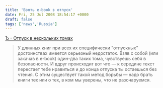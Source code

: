 ```yaml
---
title: 'Взять e-book в отпуск'
date: Fri, 25 Jul 2008 18:54:17 +0000
draft: false
tags: ['news','Russia']
---
```


[Ъ - Отпуск в нескольких томах](http://kommersant.ru/doc.aspx?DocsID=914911)

> У длинных книг при всех их специфически "отпускных" достоинствах имеется серьезный недостаток. Взяв с собой (или закачав в e-book) один-два таких тома, чувствуешь себя в безопасности. И вдруг происходит вот что — к середине текст перестает тебе нравиться и до конца отпуска ты остаешься без чтения. С этим существует такой метод борьбы — надо брать книги тех или о тех, в ком мы уверены, что не разочаруемся.